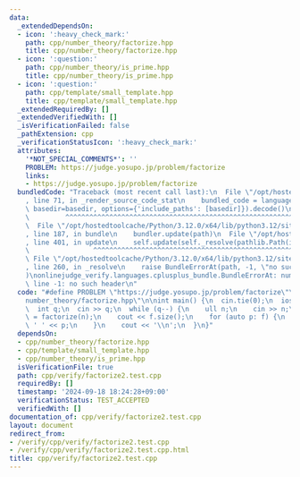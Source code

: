```yaml
---
data:
  _extendedDependsOn:
  - icon: ':heavy_check_mark:'
    path: cpp/number_theory/factorize.hpp
    title: cpp/number_theory/factorize.hpp
  - icon: ':question:'
    path: cpp/number_theory/is_prime.hpp
    title: cpp/number_theory/is_prime.hpp
  - icon: ':question:'
    path: cpp/template/small_template.hpp
    title: cpp/template/small_template.hpp
  _extendedRequiredBy: []
  _extendedVerifiedWith: []
  _isVerificationFailed: false
  _pathExtension: cpp
  _verificationStatusIcon: ':heavy_check_mark:'
  attributes:
    '*NOT_SPECIAL_COMMENTS*': ''
    PROBLEM: https://judge.yosupo.jp/problem/factorize
    links:
    - https://judge.yosupo.jp/problem/factorize
  bundledCode: "Traceback (most recent call last):\n  File \"/opt/hostedtoolcache/Python/3.12.0/x64/lib/python3.12/site-packages/onlinejudge_verify/documentation/build.py\"\
    , line 71, in _render_source_code_stat\n    bundled_code = language.bundle(stat.path,\
    \ basedir=basedir, options={'include_paths': [basedir]}).decode()\n          \
    \         ^^^^^^^^^^^^^^^^^^^^^^^^^^^^^^^^^^^^^^^^^^^^^^^^^^^^^^^^^^^^^^^^^^^^^^^^^^^^^^^^^\n\
    \  File \"/opt/hostedtoolcache/Python/3.12.0/x64/lib/python3.12/site-packages/onlinejudge_verify/languages/cplusplus.py\"\
    , line 187, in bundle\n    bundler.update(path)\n  File \"/opt/hostedtoolcache/Python/3.12.0/x64/lib/python3.12/site-packages/onlinejudge_verify/languages/cplusplus_bundle.py\"\
    , line 401, in update\n    self.update(self._resolve(pathlib.Path(included), included_from=path))\n\
    \                ^^^^^^^^^^^^^^^^^^^^^^^^^^^^^^^^^^^^^^^^^^^^^^^^^^^^^^^^^\n \
    \ File \"/opt/hostedtoolcache/Python/3.12.0/x64/lib/python3.12/site-packages/onlinejudge_verify/languages/cplusplus_bundle.py\"\
    , line 260, in _resolve\n    raise BundleErrorAt(path, -1, \"no such header\"\
    )\nonlinejudge_verify.languages.cplusplus_bundle.BundleErrorAt: number_theory/factorize.hpp:\
    \ line -1: no such header\n"
  code: "#define PROBLEM \"https://judge.yosupo.jp/problem/factorize\"\n#include \"\
    number_theory/factorize.hpp\"\n\nint main() {\n  cin.tie(0);\n  ios::sync_with_stdio(false);\n\
    \  int q;\n  cin >> q;\n  while (q--) {\n    ull n;\n    cin >> n;\n    auto f\
    \ = factorize(n);\n    cout << f.size();\n    for (auto p: f) {\n      cout <<\
    \ ' ' << p;\n    }\n    cout << '\\n';\n  }\n}"
  dependsOn:
  - cpp/number_theory/factorize.hpp
  - cpp/template/small_template.hpp
  - cpp/number_theory/is_prime.hpp
  isVerificationFile: true
  path: cpp/verify/factorize2.test.cpp
  requiredBy: []
  timestamp: '2024-09-18 18:24:28+09:00'
  verificationStatus: TEST_ACCEPTED
  verifiedWith: []
documentation_of: cpp/verify/factorize2.test.cpp
layout: document
redirect_from:
- /verify/cpp/verify/factorize2.test.cpp
- /verify/cpp/verify/factorize2.test.cpp.html
title: cpp/verify/factorize2.test.cpp
---
```

